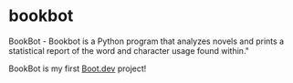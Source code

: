 # bookbot
BookBot - Bookbot is a Python program that analyzes novels and prints a statistical report of the word and character usage found within."

BookBot is my first [Boot.dev](https://www.boot.dev) project!



